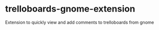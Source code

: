 # trelloboards-gnome-extension
Extension to quickly view and add comments to trelloboards from gnome
